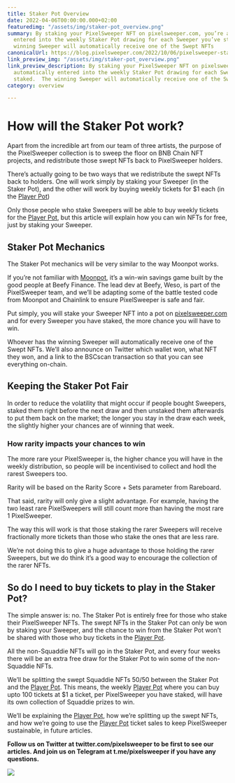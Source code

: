 ```yaml
---
title: Staker Pot Overview
date: 2022-04-06T00:00:00.000+02:00
featuredimg: "/assets/img/staker-pot_overview.png"
summary: By staking your PixelSweeper NFT on pixelsweeper.com, you’re automatically
  entered into the weekly Staker Pot drawing for each Sweeper you’ve staked.  The
  winning Sweeper will automatically receive one of the Swept NFTs
canonicalUrl: https://blog.pixelsweeper.com/2022/10/06/pixelsweeper-staker-pot-overview/
link_preview_img: "/assets/img/staker-pot_overview.png"
link_preview_description: By staking your PixelSweeper NFT on pixelsweeper.com, you’re
  automatically entered into the weekly Staker Pot drawing for each Sweeper you’ve
  staked.  The winning Sweeper will automatically receive one of the Swept NFTs
category: overview

---
```

# **How will the Staker Pot work?**

Apart from the incredible art from our team of three artists, the purpose of the PixelSweeper collection is to sweep the floor on BNB Chain NFT projects, and redistribute those swept NFTs back to PixelSweeper holders.

There’s actually going to be two ways that we redistribute the swept NFTs back to holders. One will work simply by staking your Sweeper (in the Staker Pot), and the other will work by buying weekly tickets for $1 each (in the [Player Pot](https://blog.pixelsweeper.com/2022/04/13/pixelsweeper-player-pot-overview/ "Player Pot Article"))

Only those people who stake Sweepers will be able to buy weekly tickets for the [Player Pot](https://blog.pixelsweeper.com/2022/04/13/pixelsweeper-player-pot-overview/ "Player Pot Overview"), but this article will explain how you can win NFTs for free, just by staking your Sweeper.

## **Staker Pot Mechanics**

The Staker Pot mechanics will be very similar to the way Moonpot works.

If you’re not familiar with [Moonpot](http://moonpot.com), it’s a win-win savings game built by the good people at Beefy Finance. The lead dev at Beefy, Weso, is part of the PixelSweeper team, and we’ll be adapting some of the battle tested code from Moonpot and Chainlink to ensure PixelSweeper is safe and fair.

Put simply, you will stake your Sweeper NFT into a pot on [pixelsweeper.com](http://pixelsweeper.com) and for every Sweeper you have staked, the more chance you will have to win.

Whoever has the winning Sweeper will automatically receive one of the Swept NFTs. We’ll also announce on Twitter which wallet won, what NFT they won, and a link to the BSCscan transaction so that you can see everything on-chain.

## **Keeping the Staker Pot Fair**

In order to reduce the volatility that might occur if people bought Sweepers, staked them right before the next draw and then unstaked them afterwards to put them back on the market; the longer you stay in the draw each week, the slightly higher your chances are of winning that week.

### **How rarity impacts your chances to win**

The more rare your PixelSweeper is, the higher chance you will have in the weekly distribution, so people will be incentivised to collect and hodl the rarest Sweepers too.

Rarity will be based on the Rarity Score + Sets parameter from Rareboard.

That said, rarity will only give a slight advantage. For example, having the two least rare PixelSweepers will still count more than having the most rare 1 PixelSweeper.

The way this will work is that those staking the rarer Sweepers will receive fractionally more tickets than those who stake the ones that are less rare.

We’re not doing this to give a huge advantage to those holding the rarer Sweepers, but we do think it’s a good way to encourage the collection of the rarer NFTs.

## **So do I need to buy tickets to play in the Staker Pot?**

The simple answer is: no. The Staker Pot is entirely free for those who stake their PixelSweeper NFTs. The swept NFTs in the Staker Pot can only be won by staking your Sweeper, and the chance to win from the Staker Pot won’t be shared with those who buy tickets in the [Player Pot](https://blog.pixelsweeper.com/2022/04/13/pixelsweeper-player-pot-overview/ "Player Pot Overview").

All the non-Squaddie NFTs will go in the Staker Pot, and every four weeks there will be an extra free draw for the Staker Pot to win some of the non-Squaddie NFTs.

We’ll be splitting the swept Squaddie NFTs 50/50 between the Staker Pot and the [Player Pot](https://blog.pixelsweeper.com/2022/04/13/pixelsweeper-player-pot-overview/ "Player Pot Overview"). This means, the weekly [Player Pot](https://blog.pixelsweeper.com/2022/04/13/pixelsweeper-player-pot-overview/ "Player Pot Overview") where you can buy upto 100 tickets at $1 a ticket, per PixelSweeper you have staked, will have its own collection of Squaddie prizes to win.

We’ll be explaining the [Player Pot](https://blog.pixelsweeper.com/2022/04/13/pixelsweeper-player-pot-overview/ "Player Pot Overview"), how we’re splitting up the swept NFTs, and how we’re going to use the [Player Pot](https://blog.pixelsweeper.com/2022/04/13/pixelsweeper-player-pot-overview/ "Player Pot Overview") ticket sales to keep PixelSweeper sustainable, in future articles.

**Follow us on Twitter at twitter.com/pixelsweeper to be first to see our articles. And join us on Telegram at t.me/pixelsweeper if you have any questions.**

![](/assets/img/untitled-design-10.png)